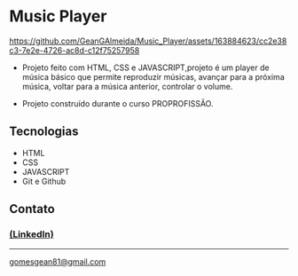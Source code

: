 # Music Player

https://github.com/GeanGAlmeida/Music_Player/assets/163884623/cc2e38c3-7e2e-4726-ac8d-c12f75257958


- Projeto feito com HTML, CSS e JAVASCRIPT,projeto é um player de música básico que permite reproduzir músicas, avançar para a próxima música, voltar para a música anterior, controlar o volume.

 - Projeto construído durante o curso PROPROFISSÃO.

## Tecnologias

- HTML
- CSS
- JAVASCRIPT
- Git e Github

## Contato
### [(LinkedIn)](https://www.linkedin.com/in/gean-almeida/)
-----
gomesgean81@gmail.com
